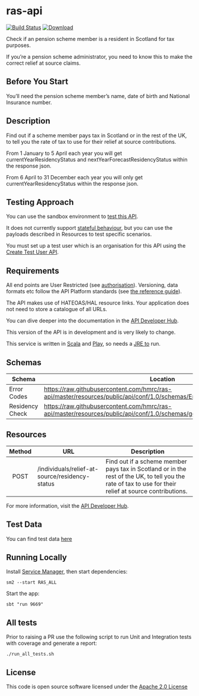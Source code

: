 # ras-api

[![Build Status](https://travis-ci.org/hmrc/ras-api.svg)](https://travis-ci.org/hmrc/ras-api) [ ![Download](https://api.bintray.com/packages/hmrc/releases/ras-api/images/download.svg) ](https://bintray.com/hmrc/releases/ras-api/_latestVersion)

Check if an pension scheme member is a resident in Scotland for tax purposes. 

If you’re a pension scheme administrator, you need to know this to make the correct relief at source claims.


Before You Start
----------------

You’ll need the pension scheme member’s name, date of birth and National Insurance number.


Description
-----------

Find out if a scheme member pays tax in Scotland or in the rest of the UK, to tell you the rate of tax to use for their relief at source contributions. 

From 1 January to 5 April each year you will get currentYearResidencyStatus and nextYearForecastResidencyStatus within the response json. 

From 6 April to 31 December each year you will only get currentYearResidencyStatus within the response json. 


Testing Approach
----------------

You can use the sandbox environment to [test this API](https://developer.service.hmrc.gov.uk/api-documentation/docs/testing).

It does not currently support [stateful behaviour](https://developer.service.hmrc.gov.uk/api-documentation/docs/testing/stateful-behaviour),
but you can use the payloads described in Resources to test specific scenarios.

You must set up a test user which is an organisation for this API using the [Create Test User API](https://developer.service.hmrc.gov.uk/api-documentation/docs/api/service/api-platform-test-user/2.0#_create-a-test-user-which-is-an-organisation_post_accordion).

Requirements
------------

All end points are User Restricted (see [authorisation](https://developer.service.hmrc.gov.uk/api-documentation/docs/authorisation)). Versioning, data formats etc follow the API Platform standards (see [the reference guide](https://developer.service.hmrc.gov.uk/api-documentation/docs/reference-guide)).

The API makes use of HATEOAS/HAL resource links. Your application does not need to store a catalogue of all URLs.

You can dive deeper into the documentation in the [API Developer Hub](https://developer.service.hmrc.gov.uk/api-documentation/docs/api/service/ras-api/1.0).

This version of the API is in development and is very likely to change.

This service is written in [Scala](http://www.scala-lang.org/) and [Play](http://playframework.com/), so needs a [JRE to](http://www.oracle.com/technetwork/java/javase/overview/index.html) run.


Schemas
-------

| Schema          | Location                                                                                                                   |
| --------------- | -------------------------------------------------------------------------------------------------------------------------- |
| Error Codes     | https://raw.githubusercontent.com/hmrc/ras-api/master/resources/public/api/conf/1.0/schemas/ErrorCodes.schema.json         |
| Residency Check | https://raw.githubusercontent.com/hmrc/ras-api/master/resources/public/api/conf/1.0/schemas/getResidencyStatus.schema.json |


Resources
----------

| Method | URL                                            | Description                                                                                                                                            |
| :----: | ---------------------------------------------- | ------------------------------------------------------------------------------------------------------------------------------------------------------ |
| POST   | /individuals/relief-at-source/residency-status | Find out if a scheme member pays tax in Scotland or in the rest of the UK, to tell you the rate of tax to use for their relief at source contributions.|
                                                          
For more information, visit the [API Developer Hub](https://developer.service.hmrc.gov.uk/api-documentation/docs/api/service/ras-api/1.0).

Test Data
---------

You can find test data [here](https://github.com/hmrc/ras-api/blob/master/resources/public/api/conf/1.0/testdata/get-residency-status.md) 


Running Locally
---------------

Install [Service Manager](https://github.com/hmrc/service-manager), then start dependencies:

    sm2 --start RAS_ALL

Start the app:

    sbt "run 9669"

All tests
---------
Prior to raising a PR use the following script to run Unit and Integration tests with coverage and generate a report:

    ./run_all_tests.sh

License
-------

This code is open source software licensed under the [Apache 2.0 License]("http://www.apache.org/licenses/LICENSE-2.0.html")
